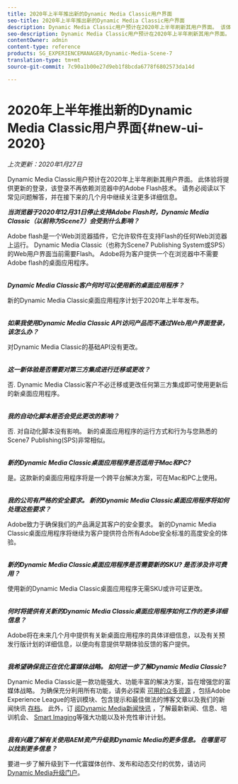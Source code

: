 ```yaml
---
title: 2020年上半年推出新的Dynamic Media Classic用户界面
seo-title: 2020年上半年推出新的Dynamic Media Classic用户界面
description: Dynamic Media Classic用户预计在2020年上半年刷新其用户界面。 该体验将提供一个包含有价值资源链接的更新登录，此更新将不再依赖浏览器中的Adobe flash技术。
seo-description: Dynamic Media Classic用户预计在2020年上半年刷新其用户界面。 该体验将提供一个包含有价值资源链接的更新登录，此更新将不再依赖浏览器中的Adobe flash技术。
contentOwner: admin
content-type: reference
products: SG_EXPERIENCEMANAGER/Dynamic-Media-Scene-7
translation-type: tm+mt
source-git-commit: 7c90a1b00e27d9eb1f8bcda6778f6802573da14d

---
```



# 2020年上半年推出新的Dynamic Media Classic用户界面{#new-ui-2020}

_上次更新：2020年1月27日_

Dynamic Media Classic用户预计在2020年上半年刷新其用户界面。 此体验将提供更新的登录，该登录不再依赖浏览器中的Adobe Flash技术。 请务必阅读以下常见问题解答，并在接下来的几个月中继续关注更多详细信息。

**_当浏览器于2020年12月31日停止支持Adobe Flash时，Dynamic Media Classic（以前称为Scene7）会受到什么影响？_**

Adobe flash是一个Web浏览器插件，它允许软件在支持Flash的任何Web浏览器上运行。 Dynamic Media Classic（也称为Scene7 Publishing System或SPS）的Web用户界面当前需要Flash。 Adobe将为客户提供一个在浏览器中不需要Adobe flash的桌面应用程序。\
 

**_Dynamic Media Classic客户何时可以使用新的桌面应用程序？_**

新的Dynamic Media Classic桌面应用程序计划于2020年上半年发布。\
 

**_如果我使用Dynamic Media Classic API访问产品而不通过Web用户界面登录，该怎么办？_**

对Dynamic Media Classic的基础API没有更改。\
 

**_这一新体验是否需要对第三方集成进行迁移或更改？_**

否. Dynamic Media Classic客户不必迁移或更改任何第三方集成即可使用更新后的新桌面应用程序。\
 

**_我的自动化脚本是否会受此更改的影响？_**

否. 对自动化脚本没有影响。 新的桌面应用程序的运行方式和行为与您熟悉的Scene7 Publishing(SPS)非常相似。\
 

**_新的Dynamic Media Classic桌面应用程序是否适用于Mac和PC?_**

是。这款新的桌面应用程序将是一个跨平台解决方案，可在Mac和PC上使用。\
 

**_我的公司有严格的安全要求。 新的Dynamic Media Classic桌面应用程序将如何处理这些要求？_**

Adobe致力于确保我们的产品满足其客户的安全要求。 新的Dynamic Media Classic桌面应用程序将继续为客户提供符合所有Adobe安全标准的高度安全的体验。\
 

**_新的Dynamic Media Classic桌面应用程序是否需要新的SKU? 是否涉及许可费用？_**

使用新的Dynamic Media Classic桌面应用程序无需SKU或许可证更改。\
 

**_何时将提供有关新的Dynamic Media Classic桌面应用程序如何工作的更多详细信息？_**

Adobe将在未来几个月中提供有关新桌面应用程序的具体详细信息，以及有关预发行版计划的详细信息，以便向有意提供早期体验反馈的客户提供。\
 

**_我希望确保我正在优化富媒体战略。 如何进一步了解Dynamic Media Classic?_**

Dynamic Media Classic是一款功能强大、功能丰富的解决方案，旨在增强您的富媒体战略。 为确保充分利用所有功能，请务必探索 [可用的众多资源](https://guided.adobe.com/?launch=AEM-5a#recommended/solutions/experience-manager) ，包括Adobe Experience League的培训模块、包含提示和最佳做法的博客文章以及我们的新闻快讯 [存档](dynamic-media-newsletter.md)。 此外，订 [阅Dynamic Media新闻快讯](https://www.adobe.com/subscription/dynamic-media-newsletter.html) ，了解最新新闻、信息、培训机会、 [Smart Imaging](https://helpx.adobe.com/experience-manager/6-3/assets/using/imaging-faq.html)等强大功能以及补充性审计计划。\
 

**_我有兴趣了解有关使用AEM资产升级到Dynamic Media的更多信息。 在哪里可以找到更多信息？_**

要进一步了解升级到下一代富媒体创作、发布和动态交付的优势，请访问 [Dynamic Media升级门户](http://exploreadobe.com/dynamic-media-upgrade/)。

